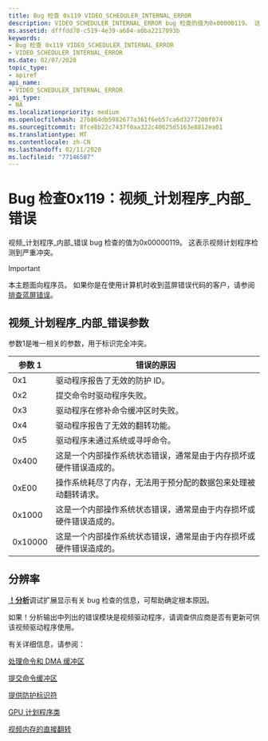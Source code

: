```yaml
---
title: Bug 检查 0x119 VIDEO_SCHEDULER_INTERNAL_ERROR
description: VIDEO_SCHEDULER_INTERNAL_ERROR bug 检查的值为0x00000119。 这表示视频计划程序检测到严重冲突。
ms.assetid: dfffdd70-c519-4e39-a604-a0ba2217093b
keywords:
- Bug 检查 0x119 VIDEO_SCHEDULER_INTERNAL_ERROR
- VIDEO_SCHEDULER_INTERNAL_ERROR
ms.date: 02/07/2020
topic_type:
- apiref
api_name:
- VIDEO_SCHEDULER_INTERNAL_ERROR
api_type:
- NA
ms.localizationpriority: medium
ms.openlocfilehash: 27b864db5982677a361f6eb57ca6d3277200f074
ms.sourcegitcommit: 8fce8b22c7437f0aa322c40625d5163e8812ea01
ms.translationtype: MT
ms.contentlocale: zh-CN
ms.lasthandoff: 02/11/2020
ms.locfileid: "77146507"
---
```

# <a name="bug-check-0x119-video_scheduler_internal_error"></a>Bug 检查0x119：视频\_计划程序\_内部\_错误

视频\_计划程序\_内部\_错误 bug 检查的值为0x00000119。 这表示视频计划程序检测到严重冲突。

> [!IMPORTANT]
> 本主题面向程序员。 如果你是在使用计算机时收到蓝屏错误代码的客户，请参阅[排查蓝屏错误](https://www.windows.com/stopcode)。

## <a name="video_scheduler_internal_error-parameters"></a>视频\_计划程序\_内部\_错误参数

参数1是唯一相关的参数，用于标识完全冲突。

| 参数 1 | 错误的原因                                       |
|-----------|--------------------------------------------------------|
|0x1|驱动程序报告了无效的防护 ID。 |
|0x2| 提交命令时驱动程序失败。|
|0x3|驱动程序在修补命令缓冲区时失败。 |
|0x4| 驱动程序报告了无效的翻转功能。|
|0x5| 驱动程序未通过系统或寻呼命令。|
|0x400| 这是一个内部操作系统状态错误，通常是由于内存损坏或硬件错误造成的。|
|0xE00 | 操作系统耗尽了内存，无法用于预分配的数据包来处理被动翻转请求。|
|0x1000| 这是一个内部操作系统状态错误，通常是由于内存损坏或硬件错误造成的。|
|0x10000| 这是一个内部操作系统状态错误，通常是由于内存损坏或硬件错误造成的。|

## <a name="resolution"></a>分辨率

[ **！分析**](https://docs.microsoft.com/windows-hardware/drivers/debugger/-analyze)调试扩展显示有关 bug 检查的信息，可帮助确定根本原因。

如果！分析输出中列出的错误模块是视频驱动程序，请调查供应商是否有更新可供该视频驱动程序使用。

有关详细信息，请参阅：

[处理命令和 DMA 缓冲区](https://docs.microsoft.com/windows-hardware/drivers/display/handling-command-and-dma-buffers)

[提交命令缓冲区](https://docs.microsoft.com/windows-hardware/drivers/display/submitting-a-command-buffer)

[提供防护标识符](https://docs.microsoft.com/windows-hardware/drivers/display/supplying-fence-identifiers)

[GPU 计划程序类](https://docs.microsoft.com/windows-hardware/drivers/display/gpu-scheduler-class)

[视频内存的直接翻转](https://docs.microsoft.com/windows-hardware/drivers/display/direct-flip-of-video-memory)